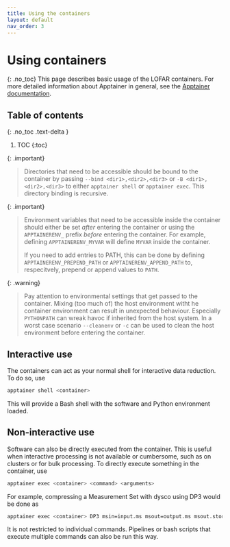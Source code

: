```yaml
---
title: Using the containers
layout: default
nav_order: 3
---
```


# Using containers
{: .no_toc}
This page describes basic usage of the LOFAR containers. For more detailed information about Apptainer in general, see the [Apptainer documentation](https://apptainer.org/docs/user/main/index.html).

## Table of contents
{: .no_toc .text-delta }

1. TOC
{:toc}

{: .important}
> Directories that need to be accessible should be bound to the container by passing `--bind <dir1>,<dir2>,<dir3>` or `-B <dir1>,<dir2>,<dir3>` to either `apptainer shell` or `apptainer exec`. This directory binding is recursive.

{: .important}
> Environment variables that need to be accessible inside the container should either be set _after_ entering the container or using the `APPTAINERENV_` prefix _before_ entering the container. For example, defining `APPTAINERENV_MYVAR` will define `MYVAR` inside the container.
>
> If you need to add entries to PATH, this can be done by defining `APPTAINERENV_PREPEND_PATH` or `APPTAINERENV_APPEND_PATH` to, respecitvely, prepend or append values to `PATH`.

{: .warning}
> Pay attention to environmental settings that get passed to the container. Mixing (too much of) the host environment witht he container environment can result in unexpected behaviour. Especially `PYTHONPATH` can wreak havoc if inherited from the host system. In a worst case scenario `--cleanenv` or `-c` can be used to clean the host environment before entering the container.

## Interactive use
The containers can act as your normal shell for interactive data reduction. To do so, use

```bash
apptainer shell <container>
```
This will provide a Bash shell with the software and Python environment loaded.

## Non-interactive use
Software can also be directly executed from the container. This is useful when interactive processing is not available or cumbersome, such as on clusters or for bulk processing. To directly execute something in the container, use

```bash
apptainer exec <container> <command> <arguments>
```
For example, compressing a Measurement Set with dysco using DP3 would be done as

```bash
apptainer exec <container> DP3 msin=input.ms msout=output.ms msout.storagemanager=dysco steps=[]
```
It is not restricted to individual commands. Pipelines or bash scripts that execute multiple commands can also be run this way.